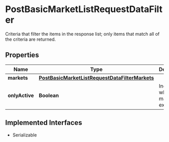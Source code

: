 

# PostBasicMarketListRequestDataFilter

Criteria that filter the items in the response list; only items that match all of the criteria are returned.

## Properties

Name | Type | Description | Notes
------------ | ------------- | ------------- | -------------
**markets** | [**PostBasicMarketListRequestDataFilterMarkets**](PostBasicMarketListRequestDataFilterMarkets.md) |  |  [optional]
**onlyActive** | **Boolean** | Indicates whether the market exists. |  [optional]


## Implemented Interfaces

* Serializable


